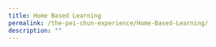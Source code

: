 ```yaml
---
title: Home Based Learning
permalink: /the-pei-chun-experience/Home-Based-Learning/
description: ""
---
```

